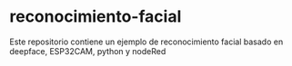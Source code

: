 # reconocimiento-facial
Este repositorio contiene un ejemplo de reconocimiento facial basado en deepface, ESP32CAM, python y nodeRed
